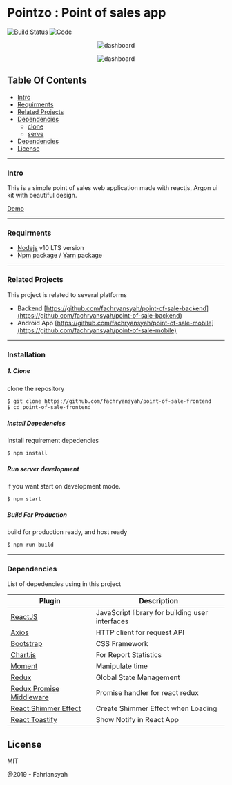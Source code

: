 # Pointzo : Point of sales app

[![Build Status](https://travis-ci.org/joemccann/dillinger.svg?branch=master)](https://travis-ci.org/joemccann/dillinger)
[![Code](https://camo.githubusercontent.com/65f7d034f575d55d73f27883473847130e1ead2e/68747470733a2f2f696d672e736869656c64732e696f2f62616467652f436f64652532305374796c652d5374616e646172642d79656c6c6f772e737667)](https://standardjs.com)


<p align="center">
    <img title="dashboard" src="https://i.ibb.co/Bsqm5cG/Screenshot-from-2019-10-19-00-13-33.png" />
</p>

<p align="center">
    <img title="dashboard" src="https://i.ibb.co/Kw8N3qH/chart-new.png" />
</p>

## Table Of Contents

*  [Intro](#Intro)
*  [Requirments](#Requirments)
*  [Related Projects](#Related-Projects)
*  [Dependencies](#Dependencies)
    *  [clone](#Clone)
    *  [serve](#Serve)
* [Dependencies](#Dependencies)
* [License](#License)
___
### Intro

This is a simple point of sales web application made with reactjs, Argon ui kit with beautiful design.

[Demo](http://pointzoo.zeblogic.com)

___

### Requirments

* [Nodejs](https://nodejs.org/en/) v10 LTS version
* [Npm](https://www.npmjs.com/get-npm) package / [Yarn](https://yarnpkg.com/lang/en/docs/install/#mac-stable) package
___

### Related Projects
This project is related to several platforms

* Backend [https://github.com/fachryansyah/point-of-sale-backend](https://github.com/fachryansyah/point-of-sale-backend)
* Android App [https://github.com/fachryansyah/point-of-sale-mobile](https://github.com/fachryansyah/point-of-sale-mobile)
___

### Installation

##### 1. Clone
clone the repository

```sh
$ git clone https://github.com/fachryansyah/point-of-sale-frontend
$ cd point-of-sale-frontend
```

##### Install Depedencies
Install requirement depedencies

```sh
$ npm install
```

##### Run server development
if you want start on development mode.

```sh
$ npm start
```

##### Build For Production
build for production ready, and host ready

```sh
$ npm run build
```
___

### Dependencies

List of depedencies using in this project

| Plugin | Description |
| ------ | ------ |
| [ReactJS](https://reactjs.org) | JavaScript library for building user interfaces |
| [Axios](https://github.com/axios/axios) | HTTP client for request API |
| [Bootstrap](https://getbootstrap.com) | CSS Framework |
| [Chart.js](https://www.chartjs.org) | For Report Statistics |
| [Moment](https://momentjs.com) | Manipulate time |
| [Redux](https://redux.js.org) | Global State Management |
| [Redux Promise Middleware](https://www.npmjs.com/package/redux-promise-middleware) | Promise handler for react redux |
| [React Shimmer Effect](https://www.npmjs.com/package/react-shimmer-effect) | Create Shimmer Effect when Loading |
| [React Toastify](https://www.npmjs.com/package/react-toastify) | Show Notify in React App |


License
----

MIT


@2019 - Fahriansyah
